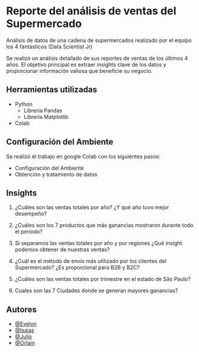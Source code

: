 
# Reporte del análisis de ventas del Supermercado

Análisis de datos de una cadena de supermercados realizado por el equipo los 4 fantásticos (Data Scientist Jr)

Se realizó un análisis detallado de sus reportes de ventas de los últimos 4 años. El objetivo principal es extraer insights clave de los datos y proporcionar información valiosa que beneficie su negocio.

## Herramientas utilizadas
- Python
  - Libreria Pandas
  - Libreria Matplotlib
- Colab

## Configuración del Ambiente
Se realizó el trabajo en google Colab con los siguientes pasos:
- Configuración del Ambiente
- Obtención y tratamiento de datos

## Insights
1. ¿Cuáles son las ventas totales por año? ¿Y qué año tuvo mejor desempeño?

2. ¿Cuáles son los 7 productos que más ganancias mostraron durante todo el período?

3. Si separamos las ventas totales por año y por regiones ¿Qué insight podemos obtener de nuestras ventas?

4. ¿Cuál es el método de envío más utilizado por los clientes del Supermercado? ¿Es proporcional para B2B y B2C?

5. ¿Cuáles son las ventas totales por trimestre en el estado de São Paulo?

6. Cuales son las 7 Ciudades donde se generan mayores ganancias?

## Autores

- [@Evelyn](Evyca)
- [@Isaias](isaiasxhero)
- [@Julio](julioalvarez0103)
- [@Orlain](kwskizx6rr)
